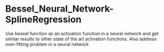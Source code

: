 # Bessel_Neural_Network-SplineRegression
Use bessel function as an activation function in a neural network and get similar results to other state of the art activation functions. Also address over-fitting problem in a neural network
